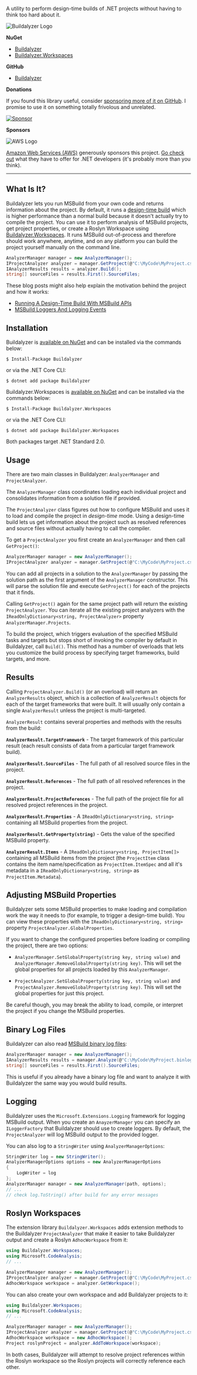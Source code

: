 A utility to perform design-time builds of .NET projects without having to think too hard about it.

![Buildalyzer Logo](buildalyzer.png?raw=true)

**NuGet**
* [Buildalyzer](https://www.nuget.org/packages/Buildalyzer/)
* [Buildalyzer.Workspaces](https://www.nuget.org/packages/Buildalyzer.Workspaces/)

**GitHub**
* [Buildalyzer](https://github.com/daveaglick/Buildalyzer)

**Donations**

If you found this library useful, consider [sponsoring more of it on GitHub](https://github.com/sponsors/phmonte). I promise to use it on something totally frivolous and unrelated.

[![Sponsor](https://img.shields.io/github/sponsors/phmonte?style=social&logo=github-sponsors)](https://github.com/sponsors/phmonte)

**Sponsors**

![AWS Logo](aws.png?raw=true)

[Amazon Web Services (AWS)](https://aws.amazon.com/) generously sponsors this project. [Go check out](https://aws.amazon.com/developer/language/net) what they have to offer for .NET developers (it's probably more than you think).

---

## What Is It?

Buildalyzer lets you run MSBuild from your own code and returns information about the project. By default, it runs a [design-time build](https://daveaglick.com/posts/running-a-design-time-build-with-msbuild-apis) which is higher performance than a normal build because it doesn't actually try to compile the project. You can use it to perform analysis of MSBuild projects, get project properties, or create a Roslyn Workspace using [Buildalyzer.Workspaces](https://www.nuget.org/packages/Buildalyzer.Workspaces/). It runs MSBuild out-of-process and therefore should work anywhere, anytime, and on any platform you can build the project yourself manually on the command line.


```csharp
AnalyzerManager manager = new AnalyzerManager();
IProjectAnalyzer analyzer = manager.GetProject(@"C:\MyCode\MyProject.csproj");
IAnalyzerResults results = analyzer.Build();
string[] sourceFiles = results.First().SourceFiles;
```

These blog posts might also help explain the motivation behind the project and how it works:
* [Running A Design-Time Build With MSBuild APIs](https://daveaglick.com/posts/running-a-design-time-build-with-msbuild-apis)
* [MSBuild Loggers And Logging Events](https://daveaglick.com/posts/msbuild-loggers-and-logging-events)


## Installation

Buildalyzer is [available on NuGet](https://www.nuget.org/packages/Buildalyzer/) and can be installed via the commands below:

```
$ Install-Package Buildalyzer
```
or via the .NET Core CLI:

```
$ dotnet add package Buildalyzer
```

Buildalyzer.Workspaces is [available on NuGet](https://www.nuget.org/packages/Buildalyzer.Workspaces/) and can be installed via the commands below:

```
$ Install-Package Buildalyzer.Workspaces
```
or via the .NET Core CLI:

```
$ dotnet add package Buildalyzer.Workspaces
```

Both packages target .NET Standard 2.0.

## Usage

There are two main classes in Buildalyzer: `AnalyzerManager` and `ProjectAnalyzer`.

The `AnalyzerManager` class coordinates loading each individual project and consolidates information from a solution file if provided.

The `ProjectAnalyzer` class figures out how to configure MSBuild and uses it to load and compile the project in *design-time* mode. Using a design-time build lets us get information about the project such as resolved references and source files without actually having to call the compiler.

To get a `ProjectAnalyzer` you first create an `AnalyzerManager` and then call `GetProject()`:

```csharp
AnalyzerManager manager = new AnalyzerManager();
IProjectAnalyzer analyzer = manager.GetProject(@"C:\MyCode\MyProject.csproj");
```

You can add all projects in a solution to the `AnalyzerManager` by passing the solution path as the first argument of the `AnalyzerManager` constructor. This will parse the solution file and execute `GetProject()` for each of the projects that it finds.

Calling `GetProject()` again for the same project path will return the existing `ProjectAnalyzer`. You can iterate all the existing project analyzers with the `IReadOnlyDictionary<string, ProjectAnalyzer>` property `AnalyzerManager.Projects`.

To build the project, which triggers evaluation of the specified MSBuild tasks and targets but stops short of invoking the compiler by default in Buildalyzer, call `Build()`. This method has a number of overloads that lets you customize the build process by specifying target frameworks, build targets, and more.

## Results

Calling `ProjectAnalyzer.Build()` (or an overload) will return an `AnalyzerResults` object, which is a collection of `AnalyzerResult` objects for each of the target frameworks that were built. It will usually only contain a single `AnalyzerResult` unless the project is multi-targeted.

`AnalyzerResult` contains several properties and methods with the results from the build:

**`AnalyzerResult.TargetFramework`** - The target framework of this particular result (each result consists of data from a particular target framework build).

**`AnalyzerResult.SourceFiles`** - The full path of all resolved source files in the project.

**`AnalyzerResult.References`** - The full path of all resolved references in the project.

**`AnalyzerResult.ProjectReferences`** - The full path of the project file for all resolved project references in the project.

**`AnalyzerResult.Properties`** - A `IReadOnlyDictionary<string, string>` containing all MSBuild properties from the project.

**`AnalyzerResult.GetProperty(string)`** - Gets the value of the specified MSBuild property.

**`AnalyzerResult.Items`** - A `IReadOnlyDictionary<string, ProjectItem[]>` containing all MSBuild items from the project (the `ProjectItem` class contains the item name/specification as `ProjectItem.ItemSpec` and all it's metadata in a `IReadOnlyDictionary<string, string>` as `ProjectItem.Metadata`).

## Adjusting MSBuild Properties

Buildalyzer sets some MSBuild properties to make loading and compilation work the way it needs to (for example, to trigger a design-time build). You can view these properties with the `IReadOnlyDictionary<string, string>` property `ProjectAnalyzer.GlobalProperties`.

If you want to change the configured properties before loading or compiling the project, there are two options:

* `AnalyzerManager.SetGlobalProperty(string key, string value)` and `AnalyzerManager.RemoveGlobalProperty(string key)`. This will set the global properties for all projects loaded by this `AnalyzerManager`.

* `ProjectAnalyzer.SetGlobalProperty(string key, string value)` and `ProjectAnalyzer.RemoveGlobalProperty(string key)`. This will set the global properties for just this project.

Be careful though, you may break the ability to load, compile, or interpret the project if you change the MSBuild properties.

## Binary Log Files

Buildalyzer can also read [MSBuild binary log files](http://msbuildlog.com/):

```csharp
AnalyzerManager manager = new AnalyzerManager();
IAnalyzerResults results = manager.Analyze(@"C:\MyCode\MyProject.binlog");
string[] sourceFiles = results.First().SourceFiles;
```

This is useful if you already have a binary log file and want to analyze it with Buildalyzer the same way you would build results.

## Logging

Buildalyzer uses the `Microsoft.Extensions.Logging` framework for logging MSBuild output. When you create an `AnayzerManager` you can specify an `ILoggerFactory` that Buildalyzer should use to create loggers. By default, the `ProjectAnalyzer` will log MSBuild output to the provided logger.

You can also log to a `StringWriter` using `AnalyzerManagerOptions`:

```csharp
StringWriter log = new StringWriter();
AnalyzerManagerOptions options = new AnalyzerManagerOptions
{
    LogWriter = log
};
AnalyzerManager manager = new AnalyzerManager(path, options);
// ...
// check log.ToString() after build for any error messages
```

## Roslyn Workspaces

The extension library `Buildalyzer.Workspaces` adds extension methods to the Buildalyzer `ProjectAnalyzer` that make it easier to take Buildalyzer output and create a Roslyn `AdhocWorkspace` from it:

```csharp
using Buildalyzer.Workspaces;
using Microsoft.CodeAnalysis;
// ...

AnalyzerManager manager = new AnalyzerManager();
IProjectAnalyzer analyzer = manager.GetProject(@"C:\MyCode\MyProject.csproj");
AdhocWorkspace workspace = analyzer.GetWorkspace();
```

You can also create your own workspace and add Buildalyzer projects to it:

```csharp
using Buildalyzer.Workspaces;
using Microsoft.CodeAnalysis;
// ...

AnalyzerManager manager = new AnalyzerManager();
IProjectAnalyzer analyzer = manager.GetProject(@"C:\MyCode\MyProject.csproj");
AdhocWorkspace workspace = new AdhocWorkspace();
Project roslynProject = analyzer.AddToWorkspace(workspace);
```

In both cases, Buildalyzer will attempt to resolve project references within the Roslyn workspace so the Roslyn projects will correctly reference each other.
